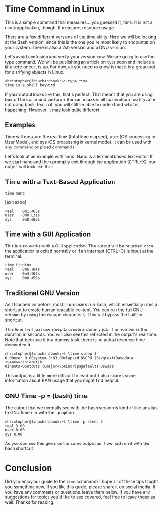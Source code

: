 # Time Command in Linux

This is a simple command that measures... you guessed it, time. It is not a clock application, though. It measures resource usage. 

There are a few different versions of the time utility. Here we will be looking at the Bash version, since this is the one you're most likely to encounter on your system. There is also a Zsh version and a GNU version. 

Let's avoid confusion and verify your version now. We are going to use the type command. We will be publishing an article on `type` soon and include a link here once it is up. For now, all you need to know is that it is a great tool for clarifying objects in Linux.

```
christopher@linuxhandbook:~$ type time
time is a shell keyword
```

If your output looks like this, that's perfect. That means that you are using bash. The command performs the same task in all its iterations, so if you're not using bash, fear not, you will still be able to understand what is happening. However, it may look quite different. 

## Examples

Time will measure the real time (total time elapsed), user (OS processing in User Mode), and sys (OS processing in kernel mode). It can be used with any command or piped commands. 

Let's look at an example with nano. Nano is a terminal based text editor. If we start nano and then promptly exit through the application (CTRL+X), our output will look like this:


## Time with a Text-Based Application
```
time nano
```
[exit nano]

```
real	0m1.465s
user	0m0.031s
sys	    0m0.006s
```

## Time with a GUI Application
This is also works with a GUI application. The output will be returned once the application is exited normally or if an interrupt (CTRL+C) is input at the terminal. 
```
time firefox
real	0m6.784s
user	0m4.962s
sys	    0m0.459s
```

## Traditional GNU Version
As I touched on before, most Linux users run Bash, which essentially uses a shortcut to create human readable content. You can run the full GNU version by using the escape character `\`. This will bypass the built-in shortcut.

This time I will just use sleep to create a dummy job. The number is the duration in seconds. You will also see this reflected in the output's real time. Note that because it is a dummy task, there is no actual resource time devoted to it. 

``` 
christopher@linuxhandbook:~$ \time sleep 3
0.00user 0.00system 0:03.00elapsed 0%CPU (0avgtext+0avgdata 1944maxresident)k
0inputs+0outputs (0major+75minor)pagefaults 0swaps
```

This output is a little more difficult to read but it also shares some information about RAM usage that you might find helpful. 



## GNU Time -p = (bash) time
The output that we normally see with the bash version is kind of like an alias to GNU time run with the `-p` option.
```
christopher@linuxhandbook:~$ \time -p sleep 3
real 3.00
user 0.00
sys 0.00
```
As you can see this gives us the same output as if we had run it with the bash shortcut.


# Conclusion
Did you enjoy our guide to the `time` command? I hope all of these tips taught you something new. If you like this guide, please share it on social media. If you have any comments or questions, leave them below. If you have any suggestions for topics you'd like to see covered, feel free to leave those as well. Thanks for reading. 